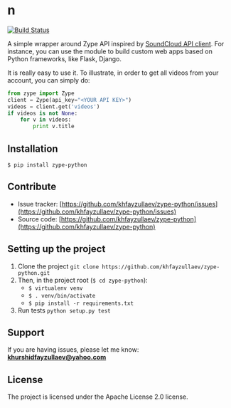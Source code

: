 ##
n
===========

[![Build Status](https://travis-ci.org/khfayzullaev/zype-python.svg?branch=master)](https://travis-ci.org/khfayzullaev/zype-python)

A simple wrapper around Zype API inspired by [SoundCloud API client](https://github.com/soundcloud/soundcloud-python). For instance, you can use the module to build custom web apps based on Python frameworks, like Flask, Django.

It is really easy to use it. To illustrate, in order to get all videos from your account, you can simply do:

```python
from zype import Zype
client = Zype(api_key="<YOUR API KEY>")
videos = client.get('videos')
if videos is not None:
    for v in videos:
        print v.title
```

Installation
------------

`$ pip install zype-python`

Contribute
----------

- Issue tracker: [https://github.com/khfayzullaev/zype-python/issues](https://github.com/khfayzullaev/zype-python/issues)
- Source code: [https://github.com/khfayzullaev/zype-python](https://github.com/khfayzullaev/zype-python)

Setting up the project
----------------------

1. Clone the project `git clone https://github.com/khfayzullaev/zype-python.git`
2. Then, in the project root (`$ cd zype-python`):
	* 	`$ virtualenv venv`
	* 	`$ . venv/bin/activate`
	* 	`$ pip install -r requirements.txt`
3. Run tests `python setup.py test`

Support
-------

If you are having issues, please let me know: **khurshidfayzullaev@yahoo.com**

License
-------

The project is licensed under the Apache License 2.0 license.
